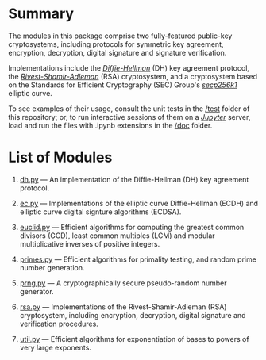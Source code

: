 # Summary
The modules in this package comprise two fully-featured public-key cryptosystems, including protocols for symmetric key agreement, encryption, decryption, digital signature and signature verification.

Implementations include the [*Diffie-Hellman*](https://en.wikipedia.org/wiki/Diffie%E2%80%93Hellman_key_exchange) (DH) key agreement protocol, the [*Rivest-Shamir-Adleman*](https://en.wikipedia.org/wiki/RSA_(cryptosystem)) (RSA) cryptosystem, and a cryptosystem based on the Standards for Efficient Cryptography (SEC) Group's [*secp256k1*](https://www.secg.org/sec2-v2.pdf#subsubsection.2.4.1) elliptic curve.

To see examples of their usage, consult the unit tests in the [/test](https://github.com/dchampion/crypto/tree/master/code/test) folder of this repository; or, to run interactive sessions of them on a [*Jupyter*](https://jupyter.org/) server, load and run the files with .ipynb extensions in the [/doc](https://github.com/dchampion/crypto/tree/master/doc) folder.

# List of Modules

1. [dh.py](https://github.com/dchampion/crypto/blob/master/code/src/dh.py) &mdash; An implementation of the Diffie-Hellman (DH) key agreement protocol.

2. [ec.py](https://github.com/dchampion/crypto/blob/master/code/src/ec.py) &mdash; Implementations of the elliptic curve Diffie-Hellman (ECDH) and elliptic curve digital signture algorithms (ECDSA).

3. [euclid.py](https://github.com/dchampion/crypto/blob/master/code/src/euclid.py) &mdash; Efficient algorithms for computing the greatest common divisors (GCD), least common multiples (LCM) and modular multiplicative inverses of positive integers.

4. [primes.py](https://github.com/dchampion/crypto/blob/master/code/src/primes.py) &mdash; Efficient algorithms for primality testing, and random prime number generation.

5. [prng.py](https://github.com/dchampion/crypto/blob/master/code/src/prng.py) &mdash; A cryptographically secure pseudo-random number generator.

6. [rsa.py](https://github.com/dchampion/crypto/blob/master/code/src/rsa.py) &mdash; Implementations of the Rivest-Shamir-Adleman (RSA) cryptosystem, including encryption, decryption, digital signature and verification procedures.

7. [util.py](https://github.com/dchampion/crypto/blob/master/code/src/util.py) &mdash; Efficient algorithms for exponentiation of bases to powers of very large exponents.